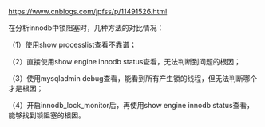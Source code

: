 https://www.cnblogs.com/jpfss/p/11491526.html



在分析innodb中锁阻塞时，几种方法的对比情况：

（1）使用show processlist查看不靠谱；

（2）直接使用show engine innodb status查看，无法判断到问题的根因；

（3）使用mysqladmin debug查看，能看到所有产生锁的线程，但无法判断哪个才是根因；

（4）开启innodb_lock_monitor后，再使用show engine innodb status查看，能够找到锁阻塞的根因。